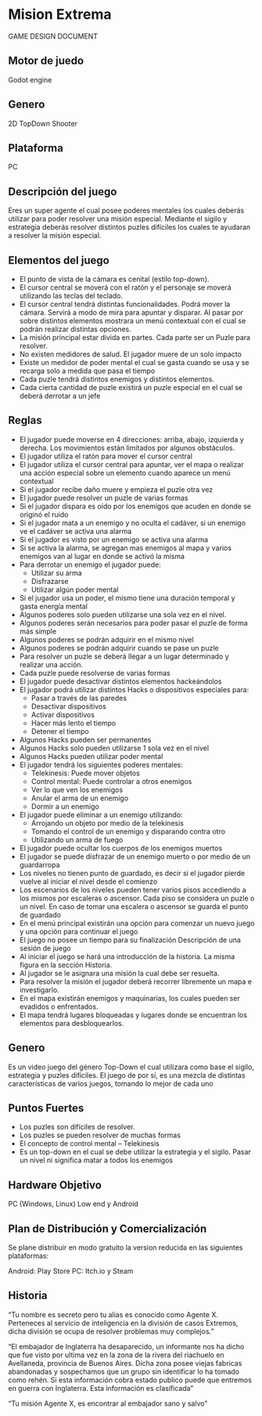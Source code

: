 # Mision Extrema
GAME DESIGN DOCUMENT



## Motor de juedo
Godot engine

## Genero
2D TopDown Shooter

## Plataforma 
PC

## Descripción del juego
Eres un super agente el cual posee poderes mentales los cuales deberás utilizar para poder resolver una misión especial. Mediante el sigilo y estrategia deberás resolver distintos puzles difíciles los cuales te ayudaran a resolver la misión especial.

## Elementos del juego
*	El punto de vista de la cámara es cenital (estilo top-down).
*	El cursor central se moverá con el ratón y el personaje se moverá utilizando las teclas del teclado.
*	El cursor central tendrá distintas funcionalidades. Podrá mover la cámara. Servirá a modo de mira para apuntar y disparar. Al pasar por sobre distintos elementos mostrara un menú contextual con el cual se podrán realizar distintas opciones.
*	La misión principal estar divida en partes. Cada parte ser un Puzle para resolver.
*	No existen medidores de salud. El jugador muere de un solo impacto
*	Existe un medidor de poder mental el cual se gasta cuando se usa y se recarga solo a medida que pasa el tiempo
*	Cada puzle tendrá distintos enemigos y distintos elementos.
*	Cada cierta cantidad de puzle existirá un puzle especial en el cual se deberá derrotar a un jefe

## Reglas
*	El jugador puede moverse en 4 direcciones: arriba, abajo, izquierda y derecha. Los movimientos están limitados por algunos obstáculos. 
*	El jugador utiliza el ratón para mover el cursor central
*	El jugador utiliza el cursor central para apuntar, ver el mapa o realizar una acción especial sobre un elemento cuando aparece un menú contextual
*	Si el jugador recibe daño muere y empieza el puzle otra vez
*	El jugador puede resolver un puzle de varias formas
*	Si el jugador dispara es oído por los enemigos que acuden en donde se originó el ruido
*	Si el jugador mata a un enemigo y no oculta el cadáver, si un enemigo ve el cadáver se activa una alarma 
*	Si el jugador es visto por un enemigo se activa una alarma
*	Si se activa la alarma, se agregan mas enemigos al mapa y varios enemigos van al lugar en donde se activó la misma
*	Para derrotar un enemigo el jugador puede:
    *	Utilizar su arma
    *	Disfrazarse 
    *	Utilizar algún poder mental
*	Si el jugador usa un poder, el mismo tiene una duración temporal y gasta energía mental
*	Algunos poderes solo pueden utilizarse una sola vez en el nivel.
* Algunos poderes serán necesarios para poder pasar el puzle de forma más simple
*	Algunos poderes se podrán adquirir en el mismo nivel
*	Algunos poderes se podrán adquirir cuando se pase un puzle
*	Para resolver un puzle se deberá llegar a un lugar determinado y realizar una acción. 
*	Cada puzle puede resolverse de varias formas
*	El jugador puede desactivar distintos elementos hackeándolos
*	El jugador podrá utilizar distintos Hacks o dispositivos especiales para:
    *	Pasar a través de las paredes
    *	Desactivar dispositivos
    *	Activar dispositivos
    *	Hacer más lento el tiempo
    *	Detener el tiempo
*	Algunos Hacks pueden ser permanentes
*	Algunos Hacks solo pueden utilizarse 1 sola vez en el nivel
*	Algunos Hacks pueden utilizar poder mental
*	El jugador tendrá los siguientes poderes mentales:
    *	Telekinesis: Puede mover objetos
    *	Control mental: Puede controlar a otros enemigos
    *	Ver lo que ven los enemigos
    * Anular el arma de un enemigo
    *	Dormir a un enemigo
*	El jugador puede eliminar a un enemigo utilizando:
    *	Arrojando un objeto por medio de la telekinesis
    *	Tomando el control de un enemigo y disparando contra otro
    *	Utilizando un arma de fuego
*	El jugador puede ocultar los cuerpos de los enemigos muertos
*	El jugador se puede disfrazar de un enemigo muerto o por medio de un guardarropa
*	Los niveles no tienen punto de guardado, es decir si el jugador pierde vuelve al iniciar el nivel desde el comienzo
*	 Los escenarios de los niveles pueden tener varios pisos accediendo a los mismos por escaleras o ascensor. Cada piso se considera un puzle o un nivel. En caso de tomar una escalera o ascensor se guarda el punto de guardado
*	En el menú principal existirán una opción para comenzar un nuevo juego y una opción para continuar el juego
*	El juego no posee un tiempo para su finalización
Descripción de una sesión de juego
*	Al iniciar el juego se hará una introducción de la historia. La misma figura en la sección Historia.
*	Al jugador se le asignara una misión la cual debe ser resuelta.
*	Para resolver la misión el jugador deberá recorrer libremente un mapa e investigarlo. 
*	En el mapa existirán enemigos y maquinarias, los cuales pueden ser evadidos o enfrentados.
*	El mapa tendrá lugares bloqueadas y lugares donde se encuentran los elementos para desbloquearlos.

## Genero
Es un video juego del género Top-Down el cual utilizara como base el sigilo, estrategia y puzles difíciles. El juego de por sí, es una mezcla de distintas características de varios juegos, tomando lo mejor de cada uno

## Puntos Fuertes
*	Los puzles son difíciles de resolver.
*	Los puzles se pueden resolver de muchas formas
*	El concepto de control mental – Telekinesis
*	Es un top-down en el cual se debe utilizar la estrategia y el sigilo. Pasar un nivel ni significa matar a todos los enemigos

## Hardware Objetivo
PC (Windows, Linux) Low end y Android

## Plan de Distribución y Comercialización
Se plane distribuir en modo gratuito la version reducida en las siguientes plataformas:

Android: Play Store
PC: Itch.io y Steam

## Historia
“Tu nombre es secreto pero tu alias es conocido como Agente X. Perteneces al servicio de inteligencia en la división de casos Extremos, dicha división se ocupa de resolver problemas muy complejos.”

“El embajador de Inglaterra ha desaparecido, un informante nos ha dicho que fue visto por ultima vez en la zona de la rivera del riachuelo en Avellaneda, provincia de Buenos Aires. Dicha zona posee viejas fabricas abandonadas y sospechamos que un grupo sin identificar lo ha tomado como rehén. Si esta información cobra estado publico puede que entremos en guerra con Inglaterra. Esta información es clasificada”

“Tu misión Agente X, es encontrar al embajador sano y salvo”
